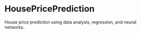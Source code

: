 # HousePricePrediction
House price prediction using data analysis, regression, and neural networks.
